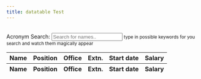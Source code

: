 ```yaml
---
title: datatable Test
---
```


<table id="example" class="display" width="100%">
</table>

<div class="form-group col-sm-3">
	<label>Acronym Search:</label>
	<input type="text" id="myInput" onkeyup="myFunction()" placeholder="Search for names..">
	<small>type in possible keywords for you search and watch them magically appear</small>
</div>

<table id="example" class="display" cellspacing="0" width="100%">
	<thead>
		<tr>
			<th>Name</th>
			<th>Position</th>
			<th>Office</th>
			<th>Extn.</th>
			<th>Start date</th>
			<th>Salary</th>
		</tr>
	</thead>
	<tfoot>
		<tr>
			<th>Name</th>
			<th>Position</th>
			<th>Office</th>
			<th>Extn.</th>
			<th>Start date</th>
			<th>Salary</th>
		</tr>
	</tfoot>
</table>

<script>
	$(document).ready(function() {
		$('#example').DataTable( {
			"ajax": {
				"url": "kaw-reference/master/assets/data/data.txt",
				"dataSrc": "demo"
			}
		} );
	} );
</script>

